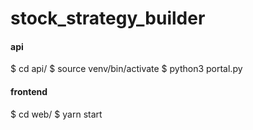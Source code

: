 # stock_strategy_builder


#### api

$ cd api/
$ source venv/bin/activate
$ python3 portal.py

#### frontend

$ cd web/
$ yarn start